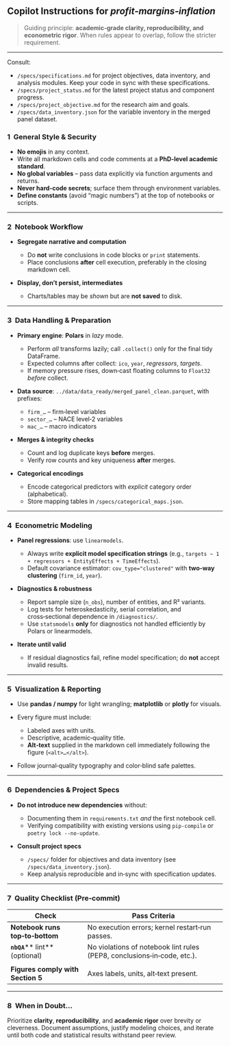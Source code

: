 ## Copilot Instructions for *profit-margins‑inflation*

> Guiding principle: **academic‑grade clarity, reproducibility, and econometric rigor**.  When rules appear to overlap, follow the stricter requirement.

---

Consult: 
- `/specs/specifications.md` for project objectives, data inventory, and analysis modules.  Keep your code in sync with these specifications.
- `/specs/project_status.md` for the latest project status and component progress.
- `/specs/project_objective.md` for the research aim and goals.
- `/specs/data_inventory.json` for the variable inventory in the merged panel dataset.

### 1  General Style & Security

* **No emojis** in any context.
* Write all markdown cells and code comments at a **PhD‑level academic standard**.
* **No global variables** – pass data explicitly via function arguments and returns.
* **Never hard‑code secrets**; surface them through environment variables.
* **Define constants** (avoid “magic numbers”) at the top of notebooks or scripts.

---

### 2  Notebook Workflow

* **Segregate narrative and computation**

  * Do **not** write conclusions in code blocks or `print` statements.
  * Place conclusions **after** cell execution, preferably in the closing markdown cell.
* **Display, don’t persist, intermediates**

  * Charts/tables may be *shown* but are **not saved** to disk.

---

### 3  Data Handling & Preparation

* **Primary engine**: **Polars** in *lazy* mode.

  * Perform *all* transforms lazily; call `.collect()` only for the final tidy DataFrame.
  * Expected columns after collect: `ico`, `year`, *regressors*, *targets*.
  * If memory pressure rises, down‑cast floating columns to `Float32` *before* collect.
* **Data source**: `../data/data_ready/merged_panel_clean.parquet`, with prefixes:

  * `firm_…` – firm‑level variables
  * `sector_…` – NACE level‑2 variables
  * `mac_…` – macro indicators
* **Merges & integrity checks**

  * Count and log duplicate keys **before** merges.
  * Verify row counts and key uniqueness **after** merges.
* **Categorical encodings**

  * Encode categorical predictors with *explicit* category order (alphabetical).
  * Store mapping tables in `/specs/categorical_maps.json`.

---

### 4  Econometric Modeling

* **Panel regressions**: use `linearmodels`.

  * Always write **explicit model specification strings** (e.g., `targets ~ 1 + regressors + EntityEffects + TimeEffects`).
  * Default covariance estimator: `cov_type="clustered"` with **two‑way clustering** (`firm_id`, `year`).
* **Diagnostics & robustness**

  * Report sample size (`n_obs`), number of entities, and R² variants.
  * Log tests for heteroskedasticity, serial correlation, and cross‑sectional dependence in `/diagnostics/`.
  * Use `statsmodels` **only** for diagnostics not handled efficiently by Polars or linearmodels.
* **Iterate until valid**

  * If residual diagnostics fail, refine model specification; do **not** accept invalid results.

---

### 5  Visualization & Reporting

* Use **pandas / numpy** for light wrangling; **matplotlib** or **plotly** for visuals.
* Every figure must include:

  * Labeled axes with units.
  * Descriptive, academic‑quality title.
  * **Alt‑text** supplied in the markdown cell immediately following the figure (`<alt>…</alt>`).
* Follow journal‑quality typography and color‑blind safe palettes.

---

### 6  Dependencies & Project Specs

* **Do not introduce new dependencies** without:

  * Documenting them in `requirements.txt` *and* the first notebook cell.
  * Verifying compatibility with existing versions using `pip‑compile` or `poetry lock --no-update`.
* **Consult project specs**

  * `/specs/` folder for objectives and data inventory (see `/specs/data_inventory.json`).
  * Keep analysis reproducible and in‑sync with specification updates.

---

### 7  Quality Checklist (Pre‑commit)

| Check                              | Pass Criteria                                                           |
| ---------------------------------- | ----------------------------------------------------------------------- |
| **Notebook runs top‑to‑bottom**    | No execution errors; kernel restart‑run passes.                         |
| **`nbQA`**\*\* lint\*\* (optional) | No violations of notebook lint rules (PEP8, conclusions‑in‑code, etc.). |
|                                    |                                                                         |
| **Figures comply with Section 5**  | Axes labels, units, alt‑text present.                                   |

---

### 8  When in Doubt…

Prioritize **clarity**, **reproducibility**, and **academic rigor** over brevity or cleverness.  Document assumptions, justify modeling choices, and iterate until both code and statistical results withstand peer review.
